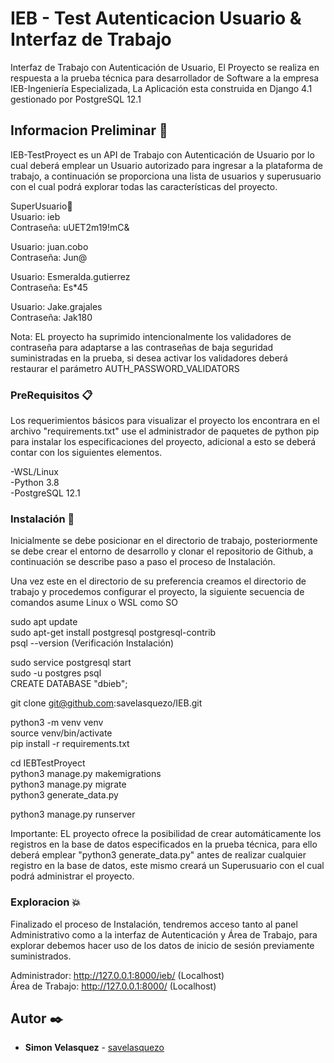# IEB - Test Autenticacion Usuario & Interfaz de Trabajo 

Interfaz de Trabajo con Autenticación de Usuario, El Proyecto se realiza en respuesta a la prueba técnica para desarrollador de Software a la empresa IEB-Ingeniería Especializada, La Aplicación esta construida en Django 4.1 gestionado por PostgreSQL 12.1

## Informacion Preliminar 🚀

IEB-TestProyect es un API de Trabajo con Autenticación de Usuario por lo cual deberá emplear un Usuario autorizado para ingresar a la plataforma de trabajo, a continuación se proporciona una lista de usuarios y superusuario con el cual podrá explorar todas las características del proyecto. 

SuperUsuario📌<br> 
Usuario: ieb<br>
Contraseña: uUET2m19!mC&

Usuario: juan.cobo<br>
Contraseña: Jun@

Usuario: Esmeralda.gutierrez<br>
Contraseña: Es*45

Usuario: Jake.grajales<br>
Contraseña: Jak180

Nota: EL proyecto ha suprimido intencionalmente los validadores de contraseña para adaptarse a las contraseñas de baja seguridad suministradas en la prueba, si desea activar los validadores deberá restaurar el parámetro AUTH_PASSWORD_VALIDATORS

### PreRequisitos 📋

Los requerimientos básicos para visualizar el proyecto los encontrara en el archivo "requirements.txt" use el administrador de paquetes de python pip para instalar los especificaciones del proyecto, adicional a esto se deberá contar con los siguientes elementos.

-WSL/Linux<br>
-Python 3.8<br>
-PostgreSQL 12.1

### Instalación 🔧

Inicialmente se debe posicionar en el directorio de trabajo, posteriormente se debe crear el entorno de desarrollo y clonar el repositorio de Github, a continuación se describe paso a paso el proceso de Instalación.

Una vez este en el directorio de su preferencia creamos el directorio de trabajo y procedemos configurar el proyecto, la siguiente secuencia de comandos asume Linux o WSL como SO

sudo apt update<br>
sudo apt-get install postgresql postgresql-contrib<br>
psql --version (Verificación Instalación)

sudo service postgresql start<br>
sudo -u postgres psql<br>
    CREATE DATABASE "dbieb";

git clone git@github.com:savelasquezo/IEB.git

python3 -m venv venv<br>
source venv/bin/activate<br>
pip install -r requirements.txt

cd IEBTestProyect<br>
python3 manage.py makemigrations<br>
python3 manage.py migrate<br>
python3 generate_data.py

python3 manage.py runserver

Importante: EL proyecto ofrece la posibilidad de crear automáticamente los registros en la base de datos especificados en la prueba técnica, para ello deberá emplear "python3 generate_data.py" antes de realizar cualquier registro en la base de datos, este mismo creará un Superusuario con el cual podrá administrar el proyecto. 

### Exploracion 💥

Finalizado el proceso de Instalación, tendremos acceso tanto al panel Administrativo como a la interfaz de Autenticación y Área de Trabajo, para explorar debemos hacer uso de los datos de inicio de sesión previamente suministrados.

Administrador: http://127.0.0.1:8000/ieb/ (Localhost)<br>
Área de Trabajo: http://127.0.0.1:8000/   (Localhost)<br>

## Autor ✒️
* **Simon Velasquez** - [savelasquezo](https://github.com/savelasquezo)
